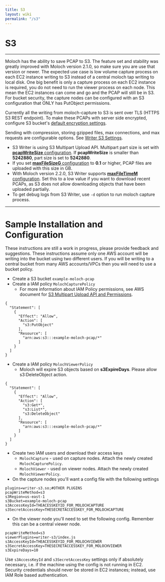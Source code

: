 ```yaml
---
title: S3
layout: wiki
permalink: "/s3"
---
```


<div class="full-height-and-width-container with-footer p-3" markdown="1">

# S3

---

Moloch has the ability to save PCAP to S3.
The feature set and stability was greatly improved with Moloch version 2.1.0, so make sure you are use that version or newer.
The expected use case is low volume capture process on each EC2 instance writing to S3 instead of a central moloch tap writing to local disk.
One big benefit is only a capture process on each EC2 instance is required, you do not need to run the viewer process on each node.
This mean the EC2 instances can come and go and the PCAP will still be in S3.
For bucket security, the capture nodes can be configured with an S3 configuration that ONLY has PutObject permissions.

Currently all the writing from moloch-capture to S3 is sent over TLS (HTTPS S3 REST endpoint).
To make these PCAPs with server side encrypted, configure S3 bucket's [default encryption settings](https://docs.aws.amazon.com/AmazonS3/latest/dev/bucket-encryption.html).

Sending with compression, storing gzipped files, max connections, and max requests are configurable options. See [Writer S3 Settings](https://molo.ch/settings#writer-s3-settings).

* S3 Writer is using S3 Multipart Upload API. Multipart part size is set with [**pcapWriteSize** configuration](https://molo.ch/settings#advanced-settings). If **pcapWriteSize** is smaller than **5242880**, part size is set to **5242880**.
* If you set [**maxFileSizeG** configuration](https://molo.ch/settings#basic-settings) to **0.1** or higher, PCAP files are uploaded with this size in GB.
* With Moloch version 2.2.0, S3 Writer supports [**maxFileTimeM** configuration](https://molo.ch/settings#basic-settings). Set this to a low value if you want to download recent PCAPs, as S3 does not allow downloading objects that have been uploaded partially.
* To get debug logs from S3 Writer, use `-d` option to run moloch capture process.

---

# Sample Installation and Configuration

These instructions are still a work in progress, please provide feedback and suggestions. These instructions assume only one AWS account will be writing into the bucket using two different users. If you will be writing to a central bucket from many AWS accounts/VPCs then you will need to use a bucket policy.

* Create a S3 bucket ```example-moloch-pcap```
* Create a IAM policy ```MolochCapturePolicy```
  * For more information about IAM Policy permissions, see AWS document for [S3 Multipart Upload API and Permissions](https://docs.aws.amazon.com/AmazonS3/latest/dev/mpuAndPermissions.html).

```
{
  "Statement": [
    {
      "Effect": "Allow",
      "Action": [
        "s3:PutObject"
      ],
      "Resource": [
        "arn:aws:s3:::example-moloch-pcap/*"
      ]
    }
  ]
}
```

* Create a IAM policy ```MolochViewerPolicy```
  * Moloch will expire S3 objects based on **s3ExpireDays**. Please allow s3:DeleteObject action.

```
{
  "Statement": [
    {
      "Effect": "Allow",
      "Action": [
        "s3:Get*",
        "s3:List*",
        "s3:DeleteObject"
      ],
      "Resource": [
        "arn:aws:s3:::example-moloch-pcap/*"
      ]
    }
  ]
}
```

* Create two IAM users and download their access keys
  * ```MolochCapture``` - used on capture nodes. Attach the newly created ```MolochCapturePolicy```.
  * ```MolochViewer``` - used on viewer nodes. Attach the newly created ```MolochViewerPolicy```.
* On the capture nodes you'll want a config file with the following settings

```
plugins=writer-s3.so;#OTHER PLUGINS
pcapWriteMethod=s3
s3Region=us-east-1
s3Bucket=example-moloch-pcap
s3AccessKeyId=THEACESSKEYID_FOR_MOLOCHCAPTURE
s3SecretAccessKey=THESECRETACCESSKEY_FOR_MOLOCHCAPTURE
```

* On the viewer node you'll need to set the following config. Remember this can be a central viewer node.

```
pcapWriteMethod=s3
viewerPlugins=writer-s3/index.js
s3AccessKeyId=THEACESSKEYID_FOR_MOLOCHVIEWER
s3SecretAccessKey=THESECRETACCESSKEY_FOR_MOLOCHVIEWER
s3ExpireDays=10
```

Use ```s3AccessKeyId``` and ```s3SecretAccessKey``` settings only if absolutely necessary, i.e. if the machine using the config is not running in EC2. Security credentials should never be stored in EC2 instances; instead, use IAM Role based authentication.
</div>

